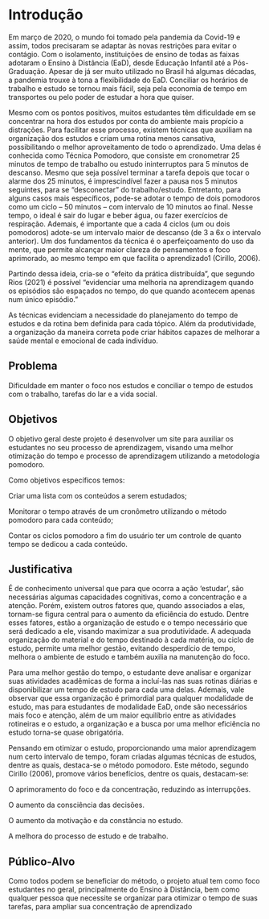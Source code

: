 # Introdução

Em março de 2020, o mundo foi tomado pela pandemia da Covid-19 e assim, todos precisaram se adaptar às novas restrições para evitar o contágio. Com o isolamento, instituições de ensino de todas as faixas adotaram o Ensino à Distância (EaD), desde Educação Infantil até a Pós-Graduação. Apesar de já ser muito utilizado no Brasil há algumas décadas, a pandemia trouxe à tona a flexibilidade do EaD. Conciliar os horários de trabalho e estudo se tornou mais fácil, seja pela economia de tempo em transportes ou pelo poder de estudar a hora que quiser.  

Mesmo com os pontos positivos, muitos estudantes têm dificuldade em se concentrar na hora dos estudos por conta do ambiente mais propício a distrações. Para facilitar esse processo, existem técnicas que auxiliam na organização dos estudos e criam uma rotina menos cansativa, possibilitando o melhor aproveitamento de todo o aprendizado. Uma delas é conhecida como Técnica Pomodoro, que consiste em cronometrar 25 minutos de tempo de trabalho ou estudo ininterruptos para 5 minutos de descanso. Mesmo que seja possível terminar a tarefa depois que tocar o alarme dos 25 minutos, é imprescindível fazer a pausa nos 5 minutos seguintes, para se “desconectar” do trabalho/estudo. Entretanto, para alguns casos mais específicos, pode-se adotar o tempo de dois pomodoros como um ciclo – 50 minutos – com intervalo de 10 minutos ao final. Nesse tempo, o ideal é sair do lugar e beber água, ou fazer exercícios de respiração. Ademais, é importante que a cada 4 ciclos (um ou dois pomodoros) adote-se um intervalo maior de descanso (de 3 a 6x o intervalo anterior). Um dos fundamentos da técnica é o aperfeiçoamento do uso da mente, que permite alcançar maior clareza de pensamentos e foco aprimorado, ao mesmo tempo em que facilita o aprendizado1 (Cirillo, 2006). 

Partindo dessa ideia, cria-se o “efeito da prática distribuída”, que segundo Rios (2021) é possível “evidenciar uma melhoria na aprendizagem quando os episódios são espaçados no tempo, do que quando acontecem apenas num único episódio.” 

As técnicas evidenciam a necessidade do planejamento do tempo de estudos e da rotina bem definida para cada tópico. Além da produtividade, a organização da maneira correta pode criar hábitos capazes de melhorar a saúde mental e emocional de cada indivíduo. 

## Problema
Dificuldade em manter o foco nos estudos e conciliar o tempo de estudos com o trabalho, tarefas do lar e a vida social. 


## Objetivos

O objetivo geral deste projeto é desenvolver um site para auxiliar os estudantes no seu processo de aprendizagem, visando uma melhor otimização do tempo e processo de aprendizagem utilizando a metodologia pomodoro.  
 

Como objetivos específicos temos:  

Criar uma lista com os conteúdos a serem estudados; 

Monitorar o tempo através de um cronômetro utilizando o método pomodoro para cada conteúdo; 

Contar os ciclos pomodoro a fim do usuário ter um controle de quanto tempo se dedicou a cada conteúdo. 
 

## Justificativa

É de conhecimento universal que para que ocorra a ação ‘estudar’, são necessárias algumas capacidades cognitivas, como a concentração e a atenção. Porém, existem outros fatores que, quando associados a elas, tornam-se figura central para o aumento da eficiência do estudo. Dentre esses fatores, estão a organização de estudo e o tempo necessário que será dedicado a ele, visando maximizar a sua produtividade. A adequada organização do material e do tempo destinado à cada matéria, ou ciclo de estudo, permite uma melhor gestão, evitando desperdício de tempo, melhora o ambiente de estudo e também auxilia na manutenção do foco. 

 

Para uma melhor gestão do tempo, o estudante deve analisar e organizar suas atividades acadêmicas de forma a incluí-las nas suas rotinas diárias e disponibilizar um tempo de estudo para cada uma delas. Ademais, vale observar que essa organização é primordial para qualquer modalidade de estudo, mas para estudantes de modalidade EaD, onde são necessários mais foco e atenção, além de um maior equilíbrio entre as atividades rotineiras e o estudo, a organização e a busca por uma melhor eficiência no estudo torna-se quase obrigatória. 

 

Pensando em otimizar o estudo, proporcionando uma maior aprendizagem num certo intervalo de tempo, foram criadas algumas técnicas de estudos, dentre as quais, destaca-se o método pomodoro. Este método, segundo Cirillo (2006), promove vários benefícios, dentre os quais, destacam-se: 

O aprimoramento do foco e da concentração, reduzindo as interrupções. 

O aumento da consciência das decisões. 

O aumento da motivação e da constância no estudo. 

A melhora do processo de estudo e de trabalho. 


## Público-Alvo

Como todos podem se beneficiar do método, o projeto atual tem como foco estudantes no geral, principalmente do Ensino à Distância, bem como qualquer pessoa que necessite se organizar para otimizar o tempo de suas tarefas, para ampliar sua concentração de aprendizado
